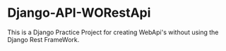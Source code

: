 # Django-API-WORestApi
This is a Django Practice Project for creating WebApi's  without using the Django Rest FrameWork.
